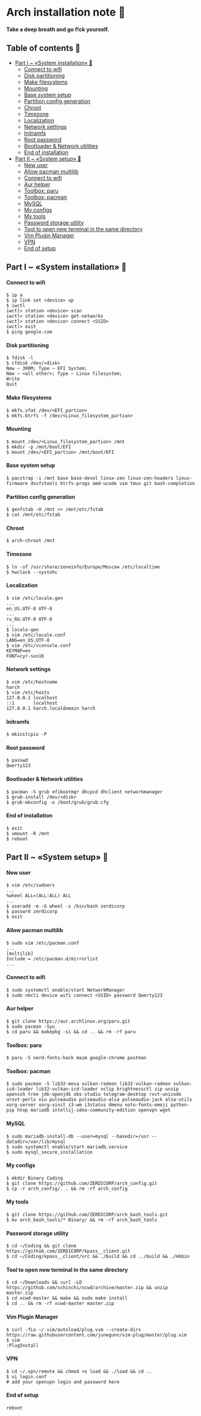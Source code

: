 # Arch installation note :smoking:
#### Take a deep breath and go f!ck yourself.
## Table of contents :scroll:

- [Part I ~ «System installation» :hammer:](#part-i--system-installation-hammer)
    - [Connect to wifi](#connect-to-wifi)
    - [Disk partitioning](#disk-partitioning)
    - [Make filesystems](#make-filesystems)
    - [Mounting](#mounting)
    - [Base system setup](#base-system-setup)
    - [Partition config generation](#partition-config-generation)
    - [Chroot](#chroot)
    - [Timezone](#timezone)
    - [Localization](#localization)
    - [Network settings](#network-settings)
    - [Initramfs](#initramfs)
    - [Root password](#root-password)
    - [Bootloader & Network utilities](#bootloader--network-utilities)
    - [End of installation](#end-of-installation)
- [Part II ~ «System setup» :wrench:](#part-ii--system-setup-wrench)
    - [New user](#new-user)
    - [Allow pacman multilib](#allow-pacman-multilib)
    - [Connect to wifi](#connect-to-wifi)
    - [Aur helper](#aur-helper)
    - [Toolbox: paru](#toolbox-paru)
    - [Toolbox: pacman](#toolbox-pacman)
    - [MySQL](#mysql)
    - [My configs](#my-configs)
    - [My tools](#my-tools)
    - [Password storage utility](#password-storage-utility)
    - [Tool to open new terminal in the same directory](#tool-to-open-new-terminal-in-the-same-directory)
    - [Vim Plugin Manager](#vim-plugin-manager)
    - [VPN](#vpn)
    - [End of setup](#end-of-setup)

## Part I ~ «System installation» :hammer:
#### Connect to wifi
```
$ ip a
$ ip link set <device> up
$ iwctl
iwctl> station <device> scan
iwctl> station <device> get-networks
iwctl> station <device> connect <SSID>
iwctl> exit
$ ping google.com
```
#### Disk partitioning
```
$ fdisk -l
$ cfdisk /dev/<disk>
New ~ 300M; Type ~ EFI System;
New ~ <all other>; Type ~ Linux filesystem;
Write
Quit
```
#### Make filesystems
```
$ mkfs.vfat /dev/<EFI_partion>
$ mkfs.btrfs -f /dev/<Linux_filesystem_partion>
```
#### Mounting
```
$ mount /dev/<Linux_filesystem_partion> /mnt
$ mkdir -p /mnt/boot/EFI
$ mount /dev/<EFI_partion> /mnt/boot/EFI
```
#### Base system setup
```
$ pacstrap -i /mnt base base-devel linux-zen linux-zen-headers linux-firmware dosfstools btrfs-progs amd-ucode vim tmux git bash-completion
```
#### Partition config generation
```
$ genfstab -U /mnt >> /mnt/etc/fstab
$ cat /mnt/etc/fstab
```
#### Chroot
```
$ arch-chroot /mnt
```
#### Timezone
```
$ ln -sf /usr/share/zoneinfo/Europe/Moscow /etc/localtime
$ hwclock --systohc
```
#### Localization
```
$ vim /etc/locale.gen
...
en_US.UTF-8 UTF-8
...
ru_RU.UTF-8 UTF-8
...
$ locale-gen
$ vim /etc/locale.conf
LANG=en_US.UTF-8
$ vim /etc/vconsole.conf
KEYMAP=en
FONT=cyr-sun16
```
#### Network settings
```
$ vim /etc/hostname
harch
$ vim /etc/hosts
127.0.0.1 localhost
::1       localhost
127.0.0.1 harch.localdomain harch
```
#### Initramfs
```
$ mkinitcpio -P
```
#### Root password
```
$ passwd
Qwerty123
```
#### Bootloader & Network utilities
```
$ pacman -S grub efibootmgr dhcpcd dhclient networkmanager 
$ grub-install /dev/<disk>
$ grub-mkconfig -o /boot/grub/grub.cfg
```
#### End of installation
```
$ exit
$ umount -R /mnt
$ reboot
```
## Part II ~ «System setup» :wrench:
#### New user
```
$ vim /etc/sudoers
...
%wheel ALL=(ALL:ALL) ALL
...
$ useradd -m -G wheel -s /bin/bash zerdicorp
$ passwrd zerdicorp
$ exit
```
#### Allow pacman multilib
```
$ sudo vim /etc/pacman.conf
...
[multilib]
Include = /etc/pacman.d/mirrorlist
...
```
#### Connect to wifi
```
$ sudo systemctl enable/start NetworkManager
$ sudo nmcli device wifi connect <SSID> password Qwerty123
```
#### Aur helper
```
$ git clone https://aur.archlinux.org/paru.git
$ sudo pacman -Syu
$ cd paru && makepkg -si && cd .. && rm -rf paru
```
#### Toolbox: paru
```
$ paru -S nerd-fonts-hack maim google-chrome postman
```
#### Toolbox: pacman
```
$ sudo pacman -S lib32-mesa vulkan-radeon lib32-vulkan-radeon vulkan-icd-loader lib32-vulkan-icd-loader xclip brightnessctl zip unzip openssh tree jdk-openjdk obs-studio telegram-desktop rxvt-unicode urxvt-perls viu pulseaudio pulseaudio-alsa pulseaudio-jack alsa-utils xorg-server xorg-xinit i3-wm i3status dmenu noto-fonts-emoji python-pip htop mariadb intellij-idea-community-edition openvpn wget
```
#### MySQL
```
$ sudo mariadb-install-db --user=mysql --basedir=/usr --datadir=/var/lib/mysql
$ sudo systemctl enable/start mariadb.service
$ sudo mysql_secure_installation
```
#### My configs
```
$ mkdir Binary Coding
$ git clone https://github.com/ZERDICORP/arch_config.git
$ cp -r arch_config/. . && rm -rf arch_config
```
#### My tools
```
$ git clone https://github.com/ZERDICORP/arch_bash_tools.git
$ mv arch_bash_tools/* Binary/ && rm -rf arch_bash_tools
```
#### Password storage utility
```
$ cd ~/Coding && git clone https://github.com/ZERDICORP/kpass__client.git
$ cd ~/Coding/kpass__client/src && ./build && cd ../build && ./mkbin
```
#### Tool to open new terminal in the same directory
```
$ cd ~/Downloads && curl -LO https://github.com/schischi/xcwd/archive/master.zip && unzip master.zip
$ cd xcwd-master && make && sudo make install
$ cd .. && rm -rf xcwd-master master.zip
```
#### Vim Plugin Manager
```
$ curl -fLo ~/.vim/autoload/plug.vim --create-dirs https://raw.githubusercontent.com/junegunn/vim-plug/master/plug.vim
$ vim
:PlugInstall
```
#### VPN
```
$ cd ~/.vpn/remote && chmod +x load && ./load && cd ..
$ vi login.conf
# add your openvpn login and password here
```
#### End of setup
```
reboot
```
